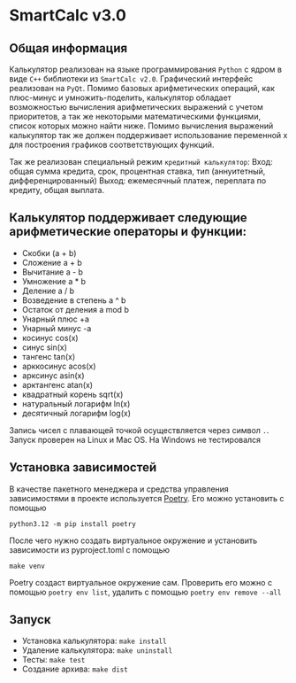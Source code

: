 # SmartCalc v3.0

## Общая информация

Калькулятор реализован на языке программирования `Python` с ядром в виде `С++` библиотеки из `SmartCalc v2.0`.
Графический интерфейс реализован на `PyQt`. Помимо базовых арифметических операций, как плюс-минус и умножить-поделить,
калькулятор обладает возможностью вычисления арифметических выражений с учетом приоритетов,
а так же некоторыми математическими функциями, список которых можно найти ниже.
Помимо вычисления выражений калькулятор так же должен поддерживает использование переменной x
для построения графиков соответствующих функций.

Так же реализован специальный режим `кредитный калькулятор`:
Вход: общая сумма кредита, срок, процентная ставка, тип (аннуитетный, дифференцированный)
Выход: ежемесячный платеж, переплата по кредиту, общая выплата.

## Калькулятор поддерживает следующие арифметические операторы и функции:

- Скобки (a + b)
- Сложение a + b
- Вычитание a - b
- Умножение a * b
- Деление a / b
- Возведение в степень a ^ b
- Остаток от деления a mod b
- Унарный плюс +a
- Унарный минус -a
- косинус cos(x)
- синус sin(x)
- тангенс tan(x)
- арккосинус acos(x)
- арксинус asin(x)
- арктангенс atan(x)
- квадратный корень sqrt(x)
- натуральный логарифм ln(x)
- десятичный логарифм log(x)

Запись чисел с плавающей точкой осуществляется через символ `.`. Запуск проверен на Linux и Mac OS. На Windows не тестировался

## Установка зависимостей
В качестве пакетного менеджера и средства управления зависимостями в проекте используется [Poetry](https://python-poetry.org/docs/).
Его можно установить с помощью
```
python3.12 -m pip install poetry
```
После чего нужно создать виртуальное окружение и установить зависимости из pyproject.toml с помощью
```
make venv
```
Poetry создаст виртуальное окружение сам. Проверить его можно с помощью `poetry env list`, удалить с помощью `poetry env remove --all`

## Запуск

 - Установка калькулятора: `make install`
 - Удаление калькулятора: `make uninstall`
 - Тесты: `make test`
 - Создание архива: `make dist`